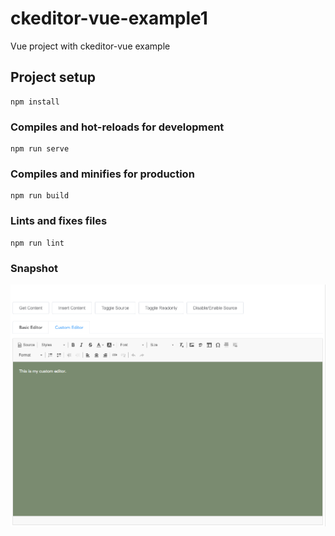 # ckeditor-vue-example1
Vue project with ckeditor-vue example
## Project setup
```
npm install
```

### Compiles and hot-reloads for development
```
npm run serve
```

### Compiles and minifies for production
```
npm run build
```

### Lints and fixes files
```
npm run lint
```
### Snapshot

![image](https://github.com/gaograce/ckeditor-vue-example1/raw/main/src/assets/screen.png)
